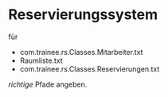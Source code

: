 # Reservierungssystem
für 
* com.trainee.rs.Classes.Mitarbeiter.txt
* Raumliste.txt
* com.trainee.rs.Classes.Reservierungen.txt

*richtige* Pfade angeben.
